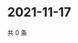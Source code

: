 # 2021-11-17

共 0 条

<!-- BEGIN WEIBO -->
<!-- 最后更新时间 Wed Nov 17 2021 13:00:54 GMT+0800 (China Standard Time) -->

<!-- END WEIBO -->

